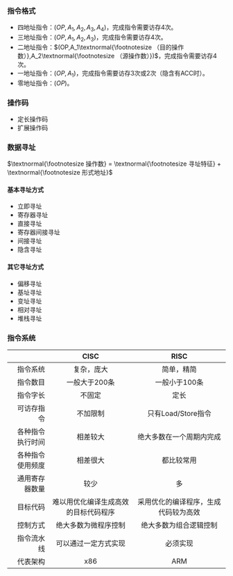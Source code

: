 
### 指令格式

- 四地址指令：$(OP,A_1,A_2,A_3,A_4)$，完成指令需要访存4次。
- 三地址指令：$(OP,A_1,A_2,A_3)$，完成指令需要访存4次。
- 二地址指令：$(OP,A_1\textnormal{\footnotesize （目的操作数）},A_2\textnormal{\footnotesize （源操作数）})$，完成指令需要访存4次。
- 一地址指令：$(OP,A_1)$，完成指令需要访存3次或2次（隐含有ACC时）。
- 零地址指令：$(OP)$。

### 操作码

- 定长操作码
- 扩展操作码

### 数据寻址

$\textnormal{\footnotesize 操作数} = \textnormal{\footnotesize 寻址特征} + \textnormal{\footnotesize 形式地址}$

#### 基本寻址方式

- 立即寻址
- 寄存器寻址
- 直接寻址
- 寄存器间接寻址
- 间接寻址
- 隐含寻址

#### 其它寻址方式

- 偏移寻址
- 基址寻址
- 变址寻址
- 相对寻址
- 堆栈寻址

### 指令系统

|                  | CISC                                 | RISC                                 |
| ---------------: | :----------------------------------: | :----------------------------------: |
| 指令系统         | 复杂，庞大                           | 简单，精简                           |
| 指令数目         | 一般大于200条                        | 一般小于100条                        |
| 指令字长         | 不固定                               | 定长                                 |
| 可访存指令       | 不加限制                             | 只有Load/Store指令                   |
| 各种指令执行时间 | 相差较大                             | 绝大多数在一个周期内完成             |
| 各种指令使用频度 | 相差很大                             | 都比较常用                           |
| 通用寄存器数量   | 较少                                 | 多                                   |
| 目标代码         | 难以用优化编译生成高效的目标代码程序 | 采用优化的编译程序，生成代码较为高效 |
| 控制方式         | 绝大多数为微程序控制                 | 绝大多数为组合逻辑控制               |
| 指令流水线       | 可以通过一定方式实现                 | 必须实现                             |
| 代表架构         | x86                                  | ARM                                  |

